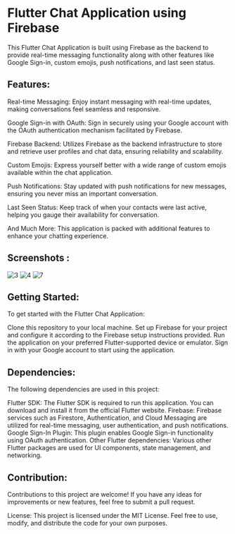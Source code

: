 # Flutter Chat Application using Firebase
This Flutter Chat Application is built using Firebase as the backend to provide real-time messaging functionality along with other features like Google Sign-in, custom emojis, push notifications, and last seen status.

## Features:
Real-time Messaging: Enjoy instant messaging with real-time updates, making conversations feel seamless and responsive.

Google Sign-in with OAuth: Sign in securely using your Google account with the OAuth authentication mechanism facilitated by Firebase.

Firebase Backend: Utilizes Firebase as the backend infrastructure to store and retrieve user profiles and chat data, ensuring reliability and scalability.

Custom Emojis: Express yourself better with a wide range of custom emojis available within the chat application.

Push Notifications: Stay updated with push notifications for new messages, ensuring you never miss an important conversation.

Last Seen Status: Keep track of when your contacts were last active, helping you gauge their availability for conversation.

And Much More: This application is packed with additional features to enhance your chatting experience.
## Screenshots :

![3](https://github.com/lightninghawk110/chatapp/assets/92735660/c1d4d077-d699-4798-8cc6-4543a54ff690)
![4](https://github.com/lightninghawk110/chatapp/assets/92735660/1db62f9d-8fcd-46ca-a9e5-201d6403adb0)
![7](https://github.com/lightninghawk110/chatapp/assets/92735660/22045dcd-f3b6-4964-8841-ed87b4e38e14)

## Getting Started:
To get started with the Flutter Chat Application:

Clone this repository to your local machine.
Set up Firebase for your project and configure it according to the Firebase setup instructions provided.
Run the application on your preferred Flutter-supported device or emulator.
Sign in with your Google account to start using the application.
## Dependencies:
The following dependencies are used in this project:

Flutter SDK: The Flutter SDK is required to run this application. You can download and install it from the official Flutter website.
Firebase: Firebase services such as Firestore, Authentication, and Cloud Messaging are utilized for real-time messaging, user authentication, and push notifications.
Google Sign-In Plugin: This plugin enables Google Sign-in functionality using OAuth authentication.
Other Flutter dependencies: Various other Flutter packages are used for UI components, state management, and networking.
## Contribution:
Contributions to this project are welcome! If you have any ideas for improvements or new features, feel free to submit a pull request.

License:
This project is licensed under the MIT License. Feel free to use, modify, and distribute the code for your own purposes.
